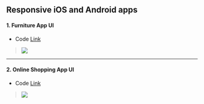## Responsive iOS and Android apps

#### 1. Furniture App UI
* Code [Link](https://github.com/MartinMwiti/Flutter-Apps/tree/master/ecommerce/furnitureApp)
>![](https://github.com/abuanwar072/Furniture-App-UI-2-Flutter/blob/master/Intro.gif)

---
#### 2. Online Shopping App UI
* Code [Link](https://github.com/MartinMwiti/Flutter-Apps/tree/master/ecommerce/online_shoppingApp)

>![](https://github.com/MartinMwiti/Flutter-Apps/blob/master/ecommerce/online_shoppingApp/intro.gif)
